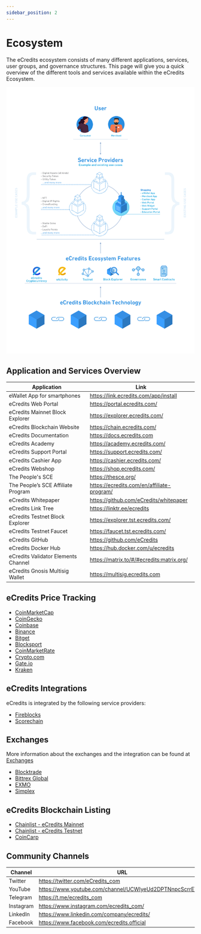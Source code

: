 ```yaml
---
sidebar_position: 2
---
```

# Ecosystem

The eCredits ecosystem consists of many different applications, services, user groups, and governance structures. This page will 
give you a quick overview of the different tools and services available within the eCredits Ecosystem.

<img src="/img/ecredits_ecosystem/eCredits_ecosystem.jpg" />

## Application and Services Overview

<table>
<thead>
<tr><th>Application</th><th>Link</th></tr>
</thead>
<tbody>
<tr><td>eWallet App for smartphones</td><td><a href="https://link.ecredits.com/app/install">https://link.ecredits.com/app/install</a></td></tr>
<tr><td>eCredits Web Portal</td><td><a href="https://portal.ecredits.com/">https://portal.ecredits.com/</a></td></tr>
<tr><td>eCredits Mainnet Block Explorer</td><td><a href="https://explorer.ecredits.com/">https://explorer.ecredits.com/</a></td></tr>
<tr><td>eCredits Blockchain Website</td><td><a href="https://chain.ecredits.com/">https://chain.ecredits.com/</a></td></tr>
<tr><td>eCredits Documentation</td><td><a href="https://docs.ecredits.com">https://docs.ecredits.com</a></td></tr>
<tr><td>eCredits Academy</td><td><a href="https://academy.ecredits.com/">https://academy.ecredits.com/</a></td></tr>
<tr><td>eCredits Support Portal</td><td><a href="https://support.ecredits.com/">https://support.ecredits.com/</a></td></tr>
<tr><td>eCredits Cashier App</td><td><a href="https://cashier.ecredits.com/">https://cashier.ecredits.com/</a></td></tr>
<tr><td>eCredits Webshop</td><td><a href="https://shop.ecredits.com/">https://shop.ecredits.com/</a></td></tr>
<tr><td>The People's SCE</td><td><a href="https://thesce.org/">https://thesce.org/</a></td></tr>
<tr><td>The People’s SCE Affiliate Program</td><td><a href="https://ecredits.com/en/affiliate-program/">https://ecredits.com/en/affiliate-program/</a></td></tr>
<tr><td>eCredits Whitepaper</td><td><a href="https://github.com/eCredits/whitepaper">https://github.com/eCredits/whitepaper</a></td></tr>
<tr><td>eCredits Link Tree</td><td><a href="https://linktr.ee/ecredits">https://linktr.ee/ecredits</a></td></tr>
<tr><td>eCredits Testnet Block Explorer</td><td><a href="https://explorer.tst.ecredits.com/">https://explorer.tst.ecredits.com/</a></td></tr>
<tr><td>eCredits Testnet Faucet</td><td><a href="https://faucet.tst.ecredits.com/">https://faucet.tst.ecredits.com/</a></td></tr>
<tr><td>eCredits GitHub</td><td><a href="https://github.com/eCredits">https://github.com/eCredits</a></td></tr>
<tr><td>eCredits Docker Hub</td><td><a href="https://hub.docker.com/u/ecredits">https://hub.docker.com/u/ecredits</a></td></tr>
<tr><td>eCredits Validator Elements Channel</td><td><a href="https://matrix.to/#/#ecredits:matrix.org/">https://matrix.to/#/#ecredits:matrix.org/</a></td></tr>
<tr><td>eCredits Gnosis Multisig Wallet</td><td><a href="https://multisig.ecredits.com">https://multisig.ecredits.com</a></td></tr>
</tbody>
</table>





## eCredits Price Tracking

- [CoinMarketCap](https://coinmarketcap.com/currencies/ecredits/)
- [CoinGecko](https://www.coingecko.com/coins/ecredits)
- [Coinbase](https://www.coinbase.com/price/ecredits)
- [Binance](https://www.binance.com/en/price/ecredits)
- [Bitget](https://www.bitget.com/de/price/ecredits)
- [Blocksport](https://blockspot.io/coin/ecredits/)
- [CoinMarketRate](https://coinmarketrate.com/currency/ecredits/)
- [Crypto.com](https://crypto.com/price/ecredits)
- [Gate.io](https://www.gate.io/how-to-buy/ecredits-ecs)
- [Kraken](https://www.kraken.com/prices/ecredits)

## eCredits Integrations

eCredits is integrated by the following service providers:

- [Fireblocks](https://www.fireblocks.com/)
- [Scorechain](https://www.scorechain.com/)

## Exchanges

More information about the exchanges and the integration can be found at [Exchanges](/docs/ecredits_ecosystem/exchanges)  

- [Blocktrade](https://blocktrade.com)
- [Bittrex Global](https://bittrex.com) 
- [EXMO](https://exmo.com/)
- [Simplex](https://buy.simplex.com/?crypto=ECS)

## eCredits Blockchain Listing

- [Chainlist - eCredits Mainnet](https://chainlist.org/chain/63000)
- [Chainlist - eCredits Testnet](https://chainlist.org/chain/63001)
- [CoinCarp](https://www.coincarp.com/chainlist/ecredits-mainnet/)

## Community Channels

<table>
<thead>
<tr><th>Channel</th><th>URL</th></tr>
</thead>
<tbody>
<tr><td>Twitter</td><td><a href="https://twitter.com/eCredits_com">https://twitter.com/eCredits_com</a></td></tr>
<tr><td>YouTube</td><td><a href="https://www.youtube.com/channel/UCWIyeUd2DPTNnpcScrrEYMg">https://www.youtube.com/channel/UCWIyeUd2DPTNnpcScrrEYMg</a></td></tr>
<tr><td>Telegram</td><td><a href="https://t.me/ecredits_com">https://t.me/ecredits_com</a></td></tr>
<tr><td>Instagram</td><td><a href="https://www.instagram.com/ecredits_com/">https://www.instagram.com/ecredits_com/</a></td></tr>
<tr><td>LinkedIn</td><td><a href="https://www.linkedin.com/company/ecredits/">https://www.linkedin.com/company/ecredits/</a></td></tr>
<tr><td>Facebook</td><td><a href="https://www.facebook.com/ecredits.official">https://www.facebook.com/ecredits.official</a></td></tr>
</tbody>
</table>
